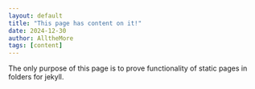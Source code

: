 ```yaml
---
layout: default
title: "This page has content on it!"
date: 2024-12-30
author: AlltheMore
tags: [content]
---
```


The only purpose of this page is to prove functionality of static pages in folders for jekyll.